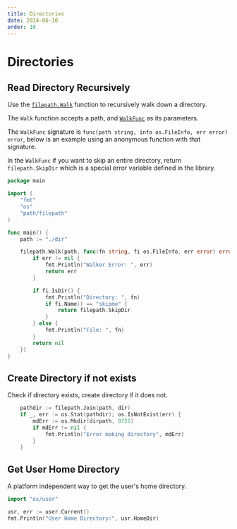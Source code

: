 ```yaml
---
title: Directories
date: 2014-06-10
order: 10
---
```


# Directories

## Read Directory Recursively

Use the [`filepath.Walk`](https://golang.org/pkg/path/filepath/#Walk) function to recursively walk down a directory.

The `Walk` function accepts a path, and [`WalkFunc`](https://golang.org/pkg/path/filepath/#WalkFunc) as its parameters.

The `WalkFunc` signature is `func(path string, info os.FileInfo, err error) error`, below is an example using an anonymous function with that signature.

In the `WalkFunc` if you want to skip an entire directory, return `filepath.SkipDir` which is a special error variable defined in the library.

```go
package main

import (
	"fmt"
	"os"
	"path/filepath"
)

func main() {
	path := "./dir"

	filepath.Walk(path, func(fn string, fi os.FileInfo, err error) error {
        if err != nil {
            fmt.Println("Walker Error: ", err)
            return err
        }

        if fi.IsDir() {
            fmt.Println("Directory: ", fn)
            if fi.Name() == "skipme" {
                return filepath.SkipDir
            }
        } else {
            fmt.Println("File: ", fn)
        }
        return nil
    })
}
```

## Create Directory if not exists

Check if directory exists, create directory if it does not.

```go
    pathdir := filepath.Join(path, dir)
    if _, err := os.Stat(pathdir); os.IsNotExist(err) {
        mdErr := os.Mkdir(dirpath, 0755)
        if mdErr != nil {
            fmt.Println("Error making directory", mdErr)
        }
    }
```

## Get User Home Directory

A platform independent way to get the user's home directory.

```go
import "os/user"

usr, err := user.Current()
fmt.Println("User Home Directory:", usr.HomeDir)
```

